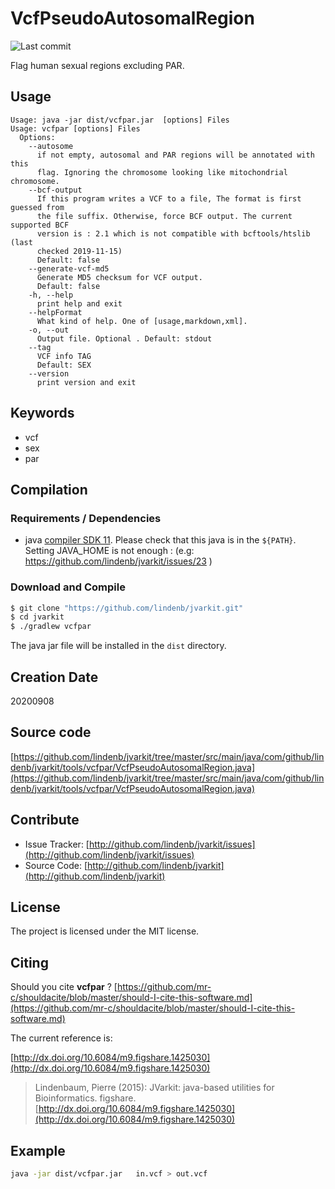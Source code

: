 # VcfPseudoAutosomalRegion

![Last commit](https://img.shields.io/github/last-commit/lindenb/jvarkit.png)

Flag human sexual regions excluding PAR.


## Usage

```
Usage: java -jar dist/vcfpar.jar  [options] Files
Usage: vcfpar [options] Files
  Options:
    --autosome
      if not empty, autosomal and PAR regions will be annotated with this 
      flag. Ignoring the chromosome looking like mitochondrial chromosome.
    --bcf-output
      If this program writes a VCF to a file, The format is first guessed from 
      the file suffix. Otherwise, force BCF output. The current supported BCF 
      version is : 2.1 which is not compatible with bcftools/htslib (last 
      checked 2019-11-15)
      Default: false
    --generate-vcf-md5
      Generate MD5 checksum for VCF output.
      Default: false
    -h, --help
      print help and exit
    --helpFormat
      What kind of help. One of [usage,markdown,xml].
    -o, --out
      Output file. Optional . Default: stdout
    --tag
      VCF info TAG
      Default: SEX
    --version
      print version and exit

```


## Keywords

 * vcf
 * sex
 * par


## Compilation

### Requirements / Dependencies

* java [compiler SDK 11](https://jdk.java.net/11/). Please check that this java is in the `${PATH}`. Setting JAVA_HOME is not enough : (e.g: https://github.com/lindenb/jvarkit/issues/23 )


### Download and Compile

```bash
$ git clone "https://github.com/lindenb/jvarkit.git"
$ cd jvarkit
$ ./gradlew vcfpar
```

The java jar file will be installed in the `dist` directory.


## Creation Date

20200908

## Source code 

[https://github.com/lindenb/jvarkit/tree/master/src/main/java/com/github/lindenb/jvarkit/tools/vcfpar/VcfPseudoAutosomalRegion.java](https://github.com/lindenb/jvarkit/tree/master/src/main/java/com/github/lindenb/jvarkit/tools/vcfpar/VcfPseudoAutosomalRegion.java)


## Contribute

- Issue Tracker: [http://github.com/lindenb/jvarkit/issues](http://github.com/lindenb/jvarkit/issues)
- Source Code: [http://github.com/lindenb/jvarkit](http://github.com/lindenb/jvarkit)

## License

The project is licensed under the MIT license.

## Citing

Should you cite **vcfpar** ? [https://github.com/mr-c/shouldacite/blob/master/should-I-cite-this-software.md](https://github.com/mr-c/shouldacite/blob/master/should-I-cite-this-software.md)

The current reference is:

[http://dx.doi.org/10.6084/m9.figshare.1425030](http://dx.doi.org/10.6084/m9.figshare.1425030)

> Lindenbaum, Pierre (2015): JVarkit: java-based utilities for Bioinformatics. figshare.
> [http://dx.doi.org/10.6084/m9.figshare.1425030](http://dx.doi.org/10.6084/m9.figshare.1425030)


 
## Example


```bash
java -jar dist/vcfpar.jar   in.vcf > out.vcf
```

